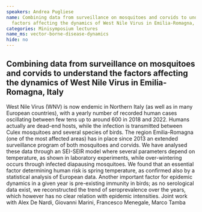 ```yaml
---
speakers: Andrea Pugliese
name: Combining data from surveillance on mosquitoes and corvids to understand the
  factors affecting the dynamics of West Nile Virus in Emilia-Romagna, Italy
categories: Minisymposium lectures
name_ms: vector-borne-disease-dynamics
hide: no
---
```


## Combining data from surveillance on mosquitoes and corvids to understand the factors affecting the dynamics of West Nile Virus in Emilia-Romagna, Italy

West Nile Virus (WNV) is now endemic in Northern Italy (as well as in many European countries), with a yearly number of recorded human cases oscillating between few tens up to around 600 in 2018 and 2022. Humans actually are dead-end hosts, while the infection is transmitted between Culex mosquitoes and several species of birds. 
 The region Emilia-Romagna (one of the most affected areas) has in place since 2013 an extended surveillance program of both mosquitoes and corvids. We have analysed these data through an SEI-SEIR model where several parameters depend on temperature, as shown in laboratory experiments, while over-wintering occurs through infected diapausing mosquitoes.
 We found that an essential factor determining human risk is spring temperature, as confirmed also by a statistical analysis of European data. Another important factor for epidemic dynamics in a given year is pre-existing immunity in birds; as no serological data exist, we reconstructed the trend of seroprevalence over the years, which however has no clear relation with epidemic intensities.
 Joint work with Alex De Nardi, Giovanni Marini, Francesco Menegale, Marco Tamba


